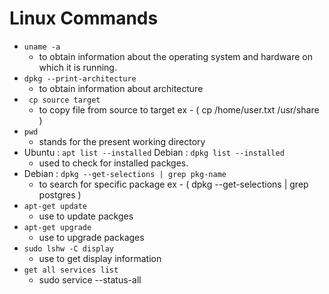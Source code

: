 # Linux Commands

- ``` uname -a ```
  - to obtain information about the operating system and hardware on which it is running. </br>
- ``` dpkg --print-architecture ```
  - to obtain information about architecture
- ``` cp source target```
  - to copy file from source to target ex - ( cp /home/user.txt /usr/share )
- ```pwd```
  - stands for the present working directory
- Ubuntu :  ```apt list --installed``` Debian : ```dpkg list --installed```
  - used to check for installed packges.
- Debian : ```dpkg --get-selections | grep pkg-name```
  - to search for specific package ex - ( dpkg --get-selections | grep postgres )
- ```apt-get update```
  - use to update packges
- ```apt-get upgrade```
  - use to upgrade packages
- ```sudo lshw -C display```
  - use to get display information
- ```get all services list```
  - sudo service --status-all
